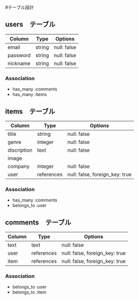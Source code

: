 #テーブル設計

## users　テーブル

| Column     | Type   | Options     | 
| ---------- | ------ | ----------- | 
| email      | string | null: false | 
| password   | string | null: false | 
| nickname   | string | null: false | 


### Association
 - has_many :comments
 - has_many :items

## items　テーブル

| Column      | Type       | Options                        | 
| ----------- | ---------- | ------------------------------ | 
| title       | string     | null: false                    | 
| genre       | integer    | null: false                    | 
| discription | text       | null: false                    | 
| image       |            |                                | 
| company     | integer    | null: false                    |
| user        | references | null: false, foreign_key: true | 

### Association
 - has_many :comments
 - belongs_to :user

## comments　テーブル

| Column | Type       | Options                        | 
| ------ | ---------- | ------------------------------ | 
| text   | text       | null: false                    | 
| user   | references | null: false, foreign_key: true | 
| item   | references | null: false, foreign_key: true | 

### Association
  - belongs_to :user
  - belongs_to :item

